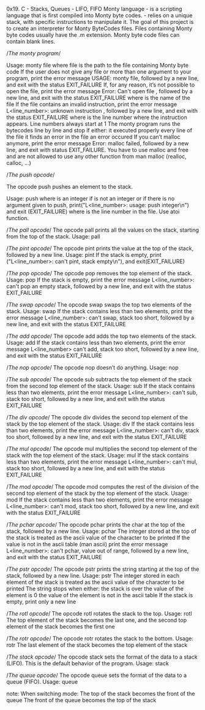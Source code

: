 0x19. C - Stacks, Queues - LIFO, FIFO
Monty language - is a scripting language that is  first compiled into Monty byte codes.
	- relies on a unique stack, with specific instructions to manipulate it.
The goal of this project is to create an interpreter for Monty ByteCodes files.
Files containing Monty byte codes usually have the .m extension.
Monty byte code files can contain blank lines.

/*The monty program*/

Usage: monty file
where file is the path to the file containing Monty byte code
If the user does not give any file or more than one argument to your program, print the error message USAGE: monty file, followed by a new line, and exit with the status EXIT_FAILURE
If, for any reason, it’s not possible to open the file, print the error message Error: Can't open file <file>, followed by a new line, and exit with the status EXIT_FAILURE
where <file> is the name of the file
If the file contains an invalid instruction, print the error message L<line_number>: unknown instruction <opcode>, followed by a new line, and exit with the status EXIT_FAILURE
where is the line number where the instruction appears.
Line numbers always start at 1
The monty program runs the bytecodes line by line and stop if either:
it executed properly every line of the file
it finds an error in the file
an error occured
If you can’t malloc anymore, print the error message Error: malloc failed, followed by a new line, and exit with status EXIT_FAILURE.
You have to use malloc and free and are not allowed to use any other function from man malloc (realloc, calloc, …)

/*The push opcode*/

The opcode push pushes an element to the stack.

Usage: push <int>
where <int> is an integer
if <int> is not an integer or if there is no argument given to push,
	print("L<line_number>: usage: push integer\n") and exit (EXIT_FAILURE)
where is the line number in the file. Use atoi function.

/*The pall opcode*/
The opcode pall prints all the values on the stack, starting from the top of the stack.
Usage: pall

/*The pint opcode*/
The opcode pint prints the value at the top of the stack, followed by a new line.
Usage: pint
If the stack is empty, print ("L<line_number>: can't pint, stack empty\n"), and exit(EXIT_FAILURE)

/*The pop opcode*/
The opcode pop removes the top element of the stack.
Usage: pop
If the stack is empty, print the error message L<line_number>: can't pop an empty stack,
	followed by a new line, and exit with the status EXIT_FAILURE

/*The swap opcode*/
The opcode swap swaps the top two elements of the stack.
Usage: swap
If the stack contains less than two elements, print the error message
	L<line_number>: can't swap, stack too short, followed by a new line, and exit with the status EXIT_FAILURE

/*The add opcode*/
The opcode add adds the top two elements of the stack.
Usage: add
If the stack contains less than two elements, print the error message L<line_number>
	 can't add, stack too short, followed by a new line, and exit with the status EXIT_FAILURE

/*The nop opcode*/
The opcode nop doesn’t do anything.
Usage: nop

/*The sub opcode*/
The opcode sub subtracts the top element of the stack from the second top element of the stack.
Usage: sub
If the stack contains less than two elements, print the error message L<line_number>:
	can't sub, stack too short, followed by a new line, and exit with the status EXIT_FAILURE

/*The div opcode*/
The opcode div divides the second top element of the stack by the top element of the stack.
Usage: div
If the stack contains less than two elements, print the error message L<line_number>:
	can't div, stack too short, followed by a new line, and exit with the status EXIT_FAILURE

/*The mul opcode*/
The opcode mul multiplies the second top element of the stack with the top element of the stack.
Usage: mul
If the stack contains less than two elements, print the error message L<line_number>:
	can't mul, stack too short, followed by a new line, and exit with the status EXIT_FAILURE

/*The mod opcode*/
The opcode mod computes the rest of the division of the second top element of the stack by the top element of the stack.
Usage: mod
If the stack contains less than two elements, print the error message L<line_number>:
	can't mod, stack too short, followed by a new line, and exit with the status EXIT_FAILURE

/*The pchar opcode*/
The opcode pchar prints the char at the top of the stack, followed by a new line.
Usage: pchar
The integer stored at the top of the stack is treated as the ascii value of the character to be printed
If the value is not in the ascii table (man ascii) print the error message L<line_number>:
	can't pchar, value out of range, followed by a new line, and exit with the status EXIT_FAILURE

/*The pstr opcode*/
The opcode pstr prints the string starting at the top of the stack, followed by a new line.
Usage: pstr
The integer stored in each element of the stack is treated as the ascii value of the character to be printed
The string stops when either:
the stack is over
the value of the element is 0
the value of the element is not in the ascii table
If the stack is empty, print only a new line

/*The rotl opcode*/
The opcode rotl rotates the stack to the top.
Usage: rotl
The top element of the stack becomes the last one, and the second top element of the stack becomes the first one

/*The rotr opcode*/
The opcode rotr rotates the stack to the bottom.
Usage: rotr
The last element of the stack becomes the top element of the stack

/*The stack opcode*/
The opcode stack sets the format of the data to a stack (LIFO). This is the default behavior of the program.
Usage: stack

/*The queue opcode*/
The opcode queue sets the format of the data to a queue (FIFO).
Usage: queue

note:
When switching mode:
The top of the stack becomes the front of the queue
The front of the queue becomes the top of the stack

